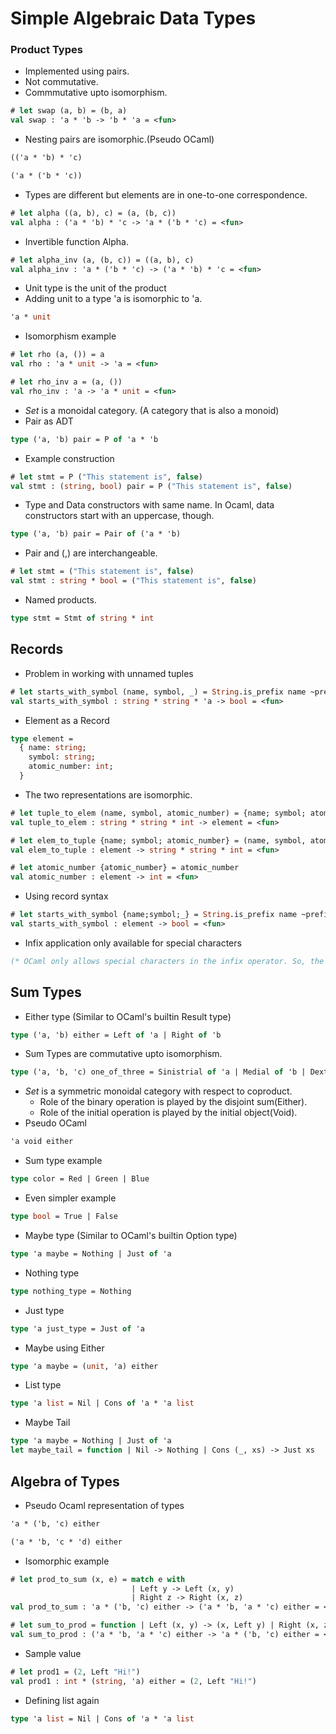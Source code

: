 # Simple Algebraic Data Types
### Product Types
* Implemented using pairs.
* Not commutative.
* Commmutative upto isomorphism.
```ocaml
# let swap (a, b) = (b, a)
val swap : 'a * 'b -> 'b * 'a = <fun>
```
* Nesting pairs are isomorphic.(Pseudo OCaml)
```OCaml
(('a * 'b) * 'c)
```
```OCaml
('a * ('b * 'c))
```
* Types are different but elements are in one-to-one correspondence.
```ocaml
# let alpha ((a, b), c) = (a, (b, c))
val alpha : ('a * 'b) * 'c -> 'a * ('b * 'c) = <fun>
```
* Invertible function Alpha.
```ocaml
# let alpha_inv (a, (b, c)) = ((a, b), c)
val alpha_inv : 'a * ('b * 'c) -> ('a * 'b) * 'c = <fun>
```
* Unit type is the unit of the product
* Adding unit to a type 'a is isomorphic to 'a.
```OCaml
'a * unit
```
* Isomorphism example
```ocaml
# let rho (a, ()) = a
val rho : 'a * unit -> 'a = <fun>
```
```ocaml
# let rho_inv a = (a, ())
val rho_inv : 'a -> 'a * unit = <fun>
```
* _Set_ is a monoidal category. (A category that is also a monoid)
* Pair as ADT
```ocaml
type ('a, 'b) pair = P of 'a * 'b
```
* Example construction
```ocaml
# let stmt = P ("This statement is", false)
val stmt : (string, bool) pair = P ("This statement is", false)
```
* Type and Data constructors with same name. In Ocaml, data constructors start with an uppercase, though.
```ocaml
type ('a, 'b) pair = Pair of ('a * 'b)
```
* Pair and (,) are interchangeable.
```ocaml
# let stmt = ("This statement is", false)
val stmt : string * bool = ("This statement is", false)
```
* Named products.
```ocaml
type stmt = Stmt of string * int
```
## Records
* Problem in working with unnamed tuples
```ocaml
# let starts_with_symbol (name, symbol, _) = String.is_prefix name ~prefix:symbol
val starts_with_symbol : string * string * 'a -> bool = <fun>
```
* Element as a Record
```ocaml
type element = 
  { name: string;
    symbol: string;
    atomic_number: int;
  }
```
* The two representations are isomorphic.
```ocaml
# let tuple_to_elem (name, symbol, atomic_number) = {name; symbol; atomic_number}
val tuple_to_elem : string * string * int -> element = <fun>
```
```ocaml
# let elem_to_tuple {name; symbol; atomic_number} = (name, symbol, atomic_number)
val elem_to_tuple : element -> string * string * int = <fun>
```
```ocaml
# let atomic_number {atomic_number} = atomic_number
val atomic_number : element -> int = <fun>
```
* Using record syntax
```ocaml
# let starts_with_symbol {name;symbol;_} = String.is_prefix name ~prefix:symbol
val starts_with_symbol : element -> bool = <fun>
```
* Infix application only available for special characters
```ocaml
(* OCaml only allows special characters in the infix operator. So, the above function name cannot be applied be infix. *)
```
## Sum Types
* Either type (Similar to OCaml's builtin Result type)
```ocaml
type ('a, 'b) either = Left of 'a | Right of 'b
```
* Sum Types are commutative upto isomorphism.
```ocaml
type ('a, 'b, 'c) one_of_three = Sinistrial of 'a | Medial of 'b | Dextral of 'c
```
* *Set* is a symmetric monoidal category with respect to coproduct.
  * Role of the binary operation is played by the disjoint sum(Either).
  * Role of the initial operation is played by the initial object(Void).
* Pseudo OCaml  
```OCaml
'a void either
```
* Sum type example
```ocaml
type color = Red | Green | Blue
```
* Even simpler example
```ocaml
type bool = True | False
```
* Maybe type (Similar to OCaml's builtin Option type)
```ocaml
type 'a maybe = Nothing | Just of 'a
```
* Nothing type
```ocaml
type nothing_type = Nothing
```
* Just type
```ocaml
type 'a just_type = Just of 'a
```
* Maybe using Either
```ocaml
type 'a maybe = (unit, 'a) either
```
* List type
```ocaml
type 'a list = Nil | Cons of 'a * 'a list
```
* Maybe Tail
```ocaml
type 'a maybe = Nothing | Just of 'a
let maybe_tail = function | Nil -> Nothing | Cons (_, xs) -> Just xs
```
## Algebra of Types
* Pseudo Ocaml representation of types
```OCaml
'a * ('b, 'c) either
```
```OCaml
('a * 'b, 'c * 'd) either
```
* Isomorphic example
```ocaml
# let prod_to_sum (x, e) = match e with
                           | Left y -> Left (x, y)
                           | Right z -> Right (x, z)
val prod_to_sum : 'a * ('b, 'c) either -> ('a * 'b, 'a * 'c) either = <fun>
```
```ocaml
# let sum_to_prod = function | Left (x, y) -> (x, Left y) | Right (x, z) -> (x, Right z)
val sum_to_prod : ('a * 'b, 'a * 'c) either -> 'a * ('b, 'c) either = <fun>
```
* Sample value
```ocaml
# let prod1 = (2, Left "Hi!")
val prod1 : int * (string, 'a) either = (2, Left "Hi!")
```
* Defining list again
```ocaml
type 'a list = Nil | Cons of 'a * 'a list
```
